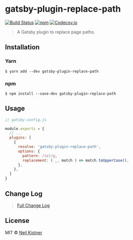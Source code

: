 # gatsby-plugin-replace-path

[![Build Status][travis-image]][travis-url]
[![npm][npm-image]][npm-url]
[![Codecov.io][codecov-image]][codecov-url]

> A Gatsby plugin to replace page paths.

## Installation

### Yarn

```
$ yarn add --dev gatsby-plugin-replace-path
```

### npm

```
$ npm install --save-dev gatsby-plugin-replace-path
```

## Usage

```js
// gatsby-config.js

module.exports = {
  // ...
  plugins: [
    {
      resolve: 'gatsby-plugin-replace-path',
      options: {
        pattern: /(e)/g,
        replacement: ( _, match ) => match.toUpperCase(),
      },
    },
  ]
}
```

## Change Log

> [Full Change Log](changelog.md)

## License

MIT © [Neil Kistner](//neilkistner.com)

[travis-image]: https://img.shields.io/travis/wyze/gatsby-plugin-replace-path.svg?style=flat-square
[travis-url]: https://travis-ci.org/wyze/gatsby-plugin-replace-path

[npm-image]: https://img.shields.io/npm/v/gatsby-plugin-replace-path.svg?style=flat-square
[npm-url]: https://npmjs.com/package/gatsby-plugin-replace-path

[codecov-image]: https://img.shields.io/codecov/c/github/wyze/gatsby-plugin-replace-path.svg?style=flat-square
[codecov-url]: https://codecov.io/github/wyze/gatsby-plugin-replace-path
